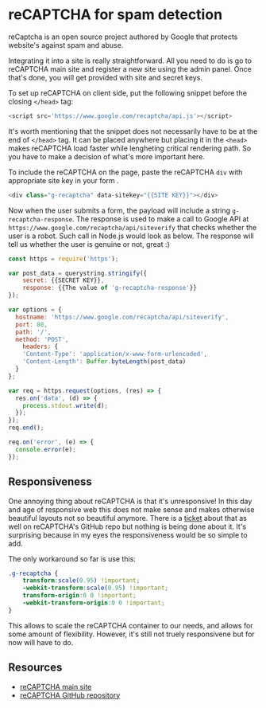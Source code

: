 # reCAPTCHA for spam detection

reCaptcha is an open source project authored by Google that protects website's against spam and abuse.

Integrating it into a site is really straightforward. All you need to do is go to reCAPTCHA main site and register a new site using the admin panel. Once that's done, you will get provided with site and secret keys.

To set up reCAPTCHA on client side, put the following snippet before the closing `</head>` tag:

```javascript
<script src='https://www.google.com/recaptcha/api.js'></script>
```

It's worth mentioning that the snippet does not necessarily have to be at the end of `</head>` tag. It can be placed anywhere but placing it in the `<head>` makes reCAPTCHA load faster while lengheting critical rendering path. So you have to make a decision of what's more important here.

To include the reCAPTCHA on the page, paste the reCAPTCHA `div` with appropriate site key in your form .

```javascript
<div class="g-recaptcha" data-sitekey="{{SITE KEY}}"></div>
```

Now when the user submits a form, the payload will include a string `g-recaptcha-response`. The response is used to make a call to Google API at `https://www.google.com/recaptcha/api/siteverify` that checks whether the user is a robot. Such call in Node.js would look as below. The response will tell us whether the user is genuine or not, great :)

```javascript
const https = require('https');

var post_data = querystring.stringify({
	secret: {{SECRET KEY}},
	response: {{The value of 'g-recaptcha-response'}}
});

var options = {
  hostname: 'https://www.google.com/recaptcha/api/siteverify',
  port: 80,
  path: '/',
  method: 'POST',
 	headers: {
    'Content-Type': 'application/x-www-form-urlencoded',
    'Content-Length': Buffer.byteLength(post_data)
  }
};

var req = https.request(options, (res) => {
  res.on('data', (d) => {
    process.stdout.write(d);
  });
});
req.end();

req.on('error', (e) => {
  console.error(e);
});
```

## Responsiveness

One annoying thing about reCAPTCHA is that it's unresponsive! In this day and age of responsive web this does not make sense and makes otherwise beautiful layouts not so beautiful anymore. There is a [ticket](https://github.com/google/recaptcha/issues/61) about that as well on reCAPTCHA's GitHub repo but nothing is being done about it. It's surprising because in my eyes the responsiveness would be so simple to add.

The only workaround so far is use this:

```css
.g-recaptcha {
	transform:scale(0.95) !important;
	-webkit-transform:scale(0.95) !important;
	transform-origin:0 0 !important;
	-webkit-transform-origin:0 0 !important;
}
```

This allows to scale the reCAPTCHA container to our needs, and allows for some amount of flexibility. However, it's still not truely responsivene but for now will have to do.

## Resources

- [reCAPTCHA main site](https://www.google.com/recaptcha/intro/index.html)
- [reCAPTCHA GitHub repository](https://github.com/google/recaptcha)